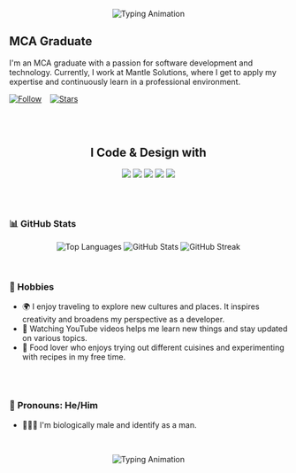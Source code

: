 <div align="center">
  
  ![Typing Animation](https://readme-typing-svg.demolab.com/?lines=Hello+there!;My+name+is+Muhammed+Ashil;Welcome+to+my+profile!&center=true&width=500&height=50&size=24)

</div>

## MCA Graduate

I'm an MCA graduate with a passion for software development and technology. Currently, I work at Mantle Solutions, where I get to apply my expertise and continuously learn in a professional environment.

[![Follow](https://img.shields.io/github/followers/muhammedashildev?label=👤%20Follow%20+&style=for-the-badge&color=blue&labelColor=blue)](https://github.com/ashif1996?tab=followers) &nbsp;&nbsp;
[![Stars](https://img.shields.io/github/stars/muhammedashildev?label=⭐%20Stars&style=for-the-badge&color=green&labelColor=green)](https://github.com/ashif1996)

##
</br>

<div align="center">
  <h2>I Code & Design with</h2>
  <p align="center">
    <img src="https://img.shields.io/badge/HTML5-%23E34F26?style=for-the-badge&logo=html5&logoColor=white" />
    <img src="https://img.shields.io/badge/CSS3-%231572B6?style=for-the-badge&logo=css3&logoColor=white" />
    <img src="https://img.shields.io/badge/Bootstrap-%237A1F8C?style=for-the-badge&logo=bootstrap&logoColor=white" />
    <img src="https://img.shields.io/badge/Python-%233776AB?style=for-the-badge&logo=python&logoColor=white" />
    <img src="https://img.shields.io/badge/PHP-%23777BB4?style=for-the-badge&logo=php&logoColor=white" />
  </p>
</div> 

##
</br>

### 📊 GitHub Stats

<p align="center">
  <img src="https://github-readme-stats.vercel.app/api/top-langs?username=muhammedashildev&show_icons=true&locale=en&layout=compact&theme=dark&bg_color=000000&title_color=8A2BE2&text_color=8A2BE2" alt="Top Languages" />
  <img src="https://github-readme-stats.vercel.app/api?username=muhammedashildev&show_icons=true&locale=en&theme=dark&bg_color=000000&title_color=8A2BE2&text_color=8A2BE2" alt="GitHub Stats" />
  <img src="https://github-readme-streak-stats.herokuapp.com/?user=muhammedashildev&theme=dark&background=000000&border=8A2BE2&stroke=8A2BE2&ring=8A2BE2&fire=8A2BE2" alt="GitHub Streak" />
</p>

</br>

### 🎯 Hobbies
- 🌍 I enjoy traveling to explore new cultures and places. It inspires creativity and broadens my perspective as a developer.
- 🎥 Watching YouTube videos helps me learn new things and stay updated on various topics.
- 🍴 Food lover who enjoys trying out different cuisines and experimenting with recipes in my free time.

##
</br>


### 👤 **Pronouns**: He/Him
- 🧑🏽‍💼 I'm biologically male and identify as a man.

</br>

<div align="center">

  ![Typing Animation](https://readme-typing-svg.demolab.com/?lines=Thank+you+for+visiting+my+profile!;Feel+free+to+connect!&center=true&width=500&height=50&size=24)

</div>